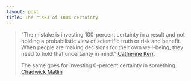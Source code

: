 ```yaml
---
layout: post
title: The risks of 100% certainty
---
```


> “The mistake is investing 100-percent certainty in a result and not holding a probabilistic view of scientific truth or risk and benefit. When people are making decisions for their own well-being, they need to hold that uncertainty in mind.” 
[Catherine Kerr](https://tricycle.org/trikedaily/dont-believe-hype/).
>
>The same goes for investing 0-percent certainty in something.
[Chadwick Matlin](https://fivethirtyeight.com/features/i-was-a-meditation-skeptic-until-i-tried-to-make-my-case/)
